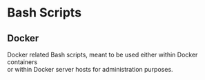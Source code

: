 # Bash Scripts

## Docker

Docker related Bash scripts, meant to be used either within Docker containers  
or within Docker server hosts for administration purposes.
